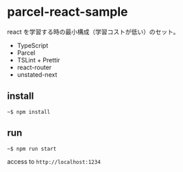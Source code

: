 # parcel-react-sample

react を学習する時の最小構成（学習コストが低い）のセット。

- TypeScript
- Parcel
- TSLint + Prettir
- react-router
- unstated-next

## install

```
~$ npm install
```

## run

```
~$ npm run start
```

access to `http://localhost:1234`
